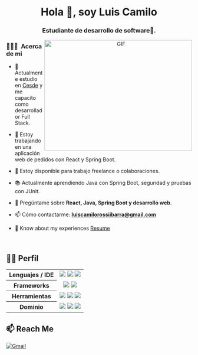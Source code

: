 <h1 align="center">Hola 👋, soy Luis Camilo</h1>
<h3 align="center">Estudiante de desarrollo de software🌟.</h3>

<a target="_blank" align="center">
  <img align="right" top="500" height="300" width="400" alt="GIF" src="https://media.giphy.com/media/SWoSkN6DxTszqIKEqv/giphy.gif">
</a>

### 👨🏻‍💻 &nbsp;Acerca de mi

- 🔭 Actualmente estudio en [Cesde](https://www.cesde.edu.co/) y me capacito como desarrollador Full Stack.

- 🌱 Estoy trabajando en una aplicación web de pedidos con React y Spring Boot.

- 🤝 Estoy disponible para trabajo freelance o colaboraciones.

- 📚 Actualmente aprendiendo Java con Spring Boot, seguridad y pruebas con JUnit.

- 💬 Pregúntame sobre **React, Java, Spring Boot y desarrollo web**.

- 📫 Cómo contactarme: **luiscamilorossiibarra@gmail.com**


- 📄 Know about my experiences <a href="https://github.com/100rabhcsmc/Me.io/blob/master/01SaurabhChavanReactNativeResume.pdf" target="blank">Resume</a>
<br/>

## 👨‍💻 Perfil

<div align="center">

<table>
  <tr>
    <th align="center">Lenguajes / IDE</th>
    <td align="center">
      <a href="#"><img src="https://img.shields.io/badge/-Java-007396?style=flat&logo=java&logoColor=white" /></a>
      <a href="#"><img src="https://img.shields.io/badge/-JavaScript-F7DF1E?style=flat&logo=javascript&logoColor=black" /></a>
      <a href="#"><img src="https://img.shields.io/badge/-VS%20Code-007ACC?style=flat&logo=visual-studio-code&logoColor=white" /></a>
    </td>
  </tr>
  <tr>
    <th align="center">Frameworks</th>
    <td align="center">
      <a href="#"><img src="https://img.shields.io/badge/-React-61DAFB?style=flat&logo=react&logoColor=black" /></a>
      <a href="#"><img src="https://img.shields.io/badge/-Spring%20Boot-6DB33F?style=flat&logo=spring-boot&logoColor=white" /></a>
    </td>
  </tr>
  <tr>
    <th align="center">Herramientas</th>
    <td align="center">
      <a href="#"><img src="https://img.shields.io/badge/-Git-F05032?style=flat&logo=git&logoColor=white" /></a>
      <a href="#"><img src="https://img.shields.io/badge/-Postman-FF6C37?style=flat&logo=postman&logoColor=white" /></a>
      <a href="#"><img src="https://img.shields.io/badge/-MySQL-4479A1?style=flat&logo=mysql&logoColor=white" /></a>
    </td>
  </tr>
  <tr>
    <th align="center">Dominio</th>
    <td align="center">
      <a href="#"><img src="https://img.shields.io/badge/-Desarrollo%20Web-blue?style=flat" /></a>
      <a href="#"><img src="https://img.shields.io/badge/-REST%20API-green?style=flat" /></a>
      <a href="#"><img src="https://img.shields.io/badge/-Backend%20Java-orange?style=flat" /></a>
    </td>
  </tr>
</table>

</div>


## 📫 Reach Me

[![Gmail](https://img.shields.io/badge/-TuCorreo-e54448?style=flat&logo=Gmail&logoColor=white)](mailto:luiscamilorossiibarra@gmail.com)

  
